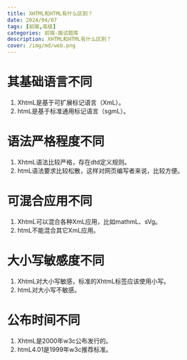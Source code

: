 ```yaml
---
title: XHTML和HTML有什么区别？
date: 2024/04/07
tags: [前端,高级]
categories: 前端-面试题库
description: XHTML和HTML有什么区别？
cover: /img/md/web.png
---
```

# 其基础语言不同
1. XhtmL是基于可扩展标记语言（XmL）。
2. htmL是基于标准通用标记语言（sgmL）。

# 语法严格程度不同
1. XhtmL语法比较严格，存在dtd定义规则。
2. htmL语法要求比较松散，这样对网页编写者来说，比较方便。

# 可混合应用不同
1. XhtmL可以混合各种XmL应用，比如mathmL、sVg。
2. htmL不能混合其它XmL应用。

# 大小写敏感度不同
1. XhtmL对大小写敏感，标准的XhtmL标签应该使用小写。
2. htmL对大小写不敏感。

# 公布时间不同
1. XhtmL是2000年w3c公布发行的。
2. htmL4.01是1999年w3c推荐标准。